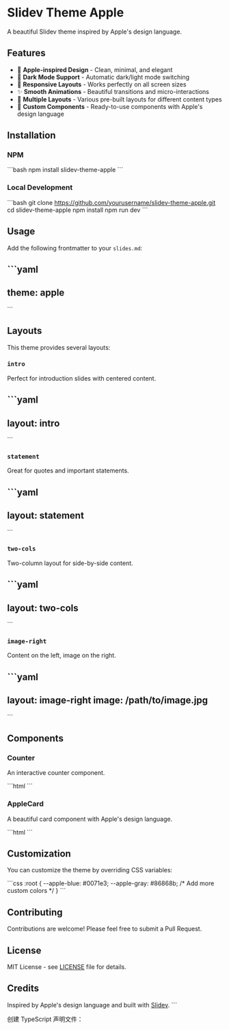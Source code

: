 # Slidev Theme Apple

A beautiful Slidev theme inspired by Apple's design language.

## Features

- 🎨 **Apple-inspired Design** - Clean, minimal, and elegant
- 🌙 **Dark Mode Support** - Automatic dark/light mode switching
- 📱 **Responsive Layouts** - Works perfectly on all screen sizes
- ✨ **Smooth Animations** - Beautiful transitions and micro-interactions
- 🎯 **Multiple Layouts** - Various pre-built layouts for different content types
- 🧩 **Custom Components** - Ready-to-use components with Apple's design language

## Installation

### NPM

\`\`\`bash
npm install slidev-theme-apple
\`\`\`

### Local Development

\`\`\`bash
git clone https://github.com/yourusername/slidev-theme-apple.git
cd slidev-theme-apple
npm install
npm run dev
\`\`\`

## Usage

Add the following frontmatter to your `slides.md`:

\`\`\`yaml
---
theme: apple
---
\`\`\`

## Layouts

This theme provides several layouts:

### `intro`
Perfect for introduction slides with centered content.

\`\`\`yaml
---
layout: intro
---
\`\`\`

### `statement`
Great for quotes and important statements.

\`\`\`yaml
---
layout: statement
---
\`\`\`

### `two-cols`
Two-column layout for side-by-side content.

\`\`\`yaml
---
layout: two-cols
---
\`\`\`

### `image-right`
Content on the left, image on the right.

\`\`\`yaml
---
layout: image-right
image: /path/to/image.jpg
---
\`\`\`

## Components

### Counter
An interactive counter component.

\`\`\`html
<Counter :count="10" />
\`\`\`

### AppleCard
A beautiful card component with Apple's design language.

\`\`\`html
<AppleCard 
  title="Card Title" 
  description="Card description"
  image="/path/to/image.jpg" 
/>
\`\`\`

## Customization

You can customize the theme by overriding CSS variables:

\`\`\`css
:root {
  --apple-blue: #0071e3;
  --apple-gray: #86868b;
  /* Add more custom colors */
}
\`\`\`

## Contributing

Contributions are welcome! Please feel free to submit a Pull Request.

## License

MIT License - see [LICENSE](LICENSE) file for details.

## Credits

Inspired by Apple's design language and built with [Slidev](https://sli.dev/).
\`\`\`

创建 TypeScript 声明文件：
